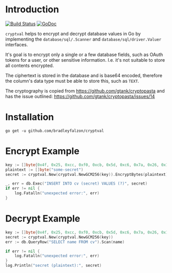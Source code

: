 # Introduction

[![Build
Status](https://travis-ci.org/bradleyfalzon/cryptval.svg?branch=master)](https://travis-ci.org/bradleyfalzon/cryptval)
[![GoDoc](https://godoc.org/github.com/bradleyfalzon/cryptval?status.svg)](https://godoc.org/github.com/bradleyfalzon/cryptval)

`cryptval` helps to encrypt and decrypt database values in Go by implementing the `database/sql/.Scanner` and
`database/sql/driver.Valuer` interfaces.

It's goal is to encrypt only a single or a few database fields, such as OAuth tokens for a user, or other sensitive
information. I.e. it's not suitable to store all contents encrypted.

The ciphertext is stored in the database and is base64 encoded, therefore the column's data type must be able to store
this, such as `TEXT`.

The cryptography is copied from https://github.com/gtank/cryptopasta and has the issue outlined: https://github.com/gtank/cryptopasta/issues/14

# Installation

```
go get -u github.com/bradleyfalzon/cryptval
```

# Encrypt Example

```go
key := []byte{0x4f, 0x25, 0xcc, 0xf0, 0xcb, 0x5d, 0xc6, 0x7a, 0x26, 0x1f, 0x13, 0xc4, 0x72, 0x9d, 0x54, 0xc9, 0x9a, 0x9e, 0xfd, 0xf1, 0x6a, 0xe9, 0x45, 0x7f, 0x2e, 0x33, 0xfe, 0xca, 0x80, 0x71, 0x6d, 0x79}
plaintext := []byte("some-secret")
secret := cryptval.New(cryptval.NewGCM256(key)).EncryptBytes(plaintext)

_, err = db.Exec("INSERT INTO cv (secret) VALUES (?)", secret)
if err != nil {
	log.Fatalln("unexpected error:", err)
}
````

# Decrypt Example

```go
key := []byte{0x4f, 0x25, 0xcc, 0xf0, 0xcb, 0x5d, 0xc6, 0x7a, 0x26, 0x1f, 0x13, 0xc4, 0x72, 0x9d, 0x54, 0xc9, 0x9a, 0x9e, 0xfd, 0xf1, 0x6a, 0xe9, 0x45, 0x7f, 0x2e, 0x33, 0xfe, 0xca, 0x80, 0x71, 0x6d, 0x79}
secret := cryptval.New(cryptval.NewGCM256(key))
err := db.QueryRow("SELECT name FROM cv").Scan(name)

if err != nil {
	log.Fatalln("unexpected error:", err)
}
log.Println("secret (plaintext):", secret)
```
